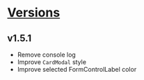# [Versions](https://github.com/Tracktor/design-system-tracktor/releases)

## v1.5.1
- Remove console log
- Improve `CardModal` style
- Improve selected FormControlLabel color
